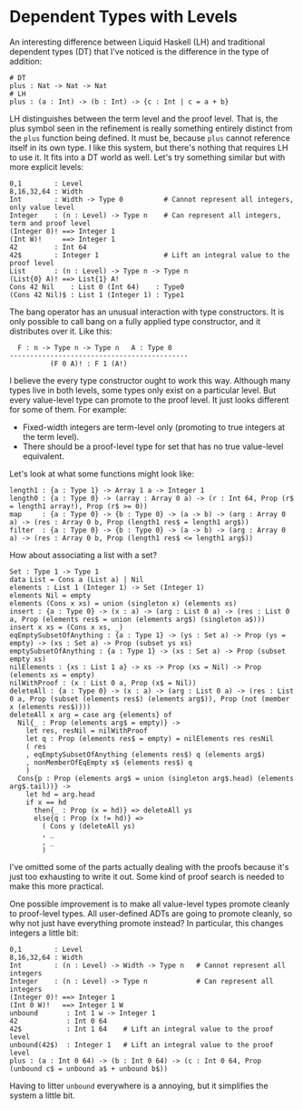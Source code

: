 # Dependent Types with Levels

An interesting difference between Liquid Haskell (LH) and traditional
dependent types (DT) that I've noticed is the difference in the
type of addition:

    # DT
    plus : Nat -> Nat -> Nat
    # LH
    plus : (a : Int) -> (b : Int) -> {c : Int | c = a + b}

LH distinguishes between the term level and the proof level. That is,
the plus symbol seen in the refinement is really something entirely
distinct from the `plus` function being defined. It must be, because
`plus` cannot reference itself in its own type. I like this system,
but there's nothing that requires LH to use it. It fits into a DT
world as well. Let's try something similar but with more explicit
levels:

    0,1        : Level
    8,16,32,64 : Width
    Int        : Width -> Type 0          # Cannot represent all integers, only value level
    Integer    : (n : Level) -> Type n    # Can represent all integers, term and proof level
    (Integer 0)! ==> Integer 1
    (Int W)!     ==> Integer 1
    42         : Int 64
    42$        : Integer 1                # Lift an integral value to the proof level
    List       : (n : Level) -> Type n -> Type n
    (List{0} A)! ==> List{1} A!
    Cons 42 Nil    : List 0 (Int 64)    : Type0
    (Cons 42 Nil)$ : List 1 (Integer 1) : Type1

The bang operator has an unusual interaction with type constructors. It is
only possible to call bang on a fully applied type constructor, and it
distributes over it. Like this:

      F : n -> Type n -> Type n   A : Type 0
    --------------------------------------------
              (F 0 A)! : F 1 (A!)

I believe the every type constructor ought to work this way. Although
many types live in both levels, some types only exist on a particular
level. But every value-level type can promote to the proof level. It
just looks different for some of them. For example:

* Fixed-width integers are term-level only (promoting to true integers
  at the term level).
* There should be a proof-level type for set that has no true value-level
  equivalent.

Let's look at what some functions might look like:

    length1 : {a : Type 1} -> Array 1 a -> Integer 1
    length0 : {a : Type 0} -> (array : Array 0 a) -> (r : Int 64, Prop (r$ = length1 array!), Prop (r$ >= 0))
    map     : {a : Type 0} -> {b : Type 0} -> (a -> b) -> (arg : Array 0 a) -> (res : Array 0 b, Prop (length1 res$ = length1 arg$))
    filter  : {a : Type 0} -> {b : Type 0} -> (a -> b) -> (arg : Array 0 a) -> (res : Array 0 b, Prop (length1 res$ <= length1 arg$))

How about associating a list with a set?

    Set : Type 1 -> Type 1
    data List = Cons a (List a) | Nil
    elements : List 1 (Integer 1) -> Set (Integer 1)
    elements Nil = empty
    elements (Cons x xs) = union (singleton x) (elements xs)
    insert : {a : Type 0} -> (x : a) -> (arg : List 0 a) -> (res : List 0 a, Prop (elements res$ = union (elements arg$) (singleton a$)))
    insert x xs = (Cons x xs, _)
    eqEmptySubsetOfAnything : {a : Type 1} -> (ys : Set a) -> Prop (ys = empty) -> (xs : Set a) -> Prop (subset ys xs)
    emptySubsetOfAnything : {a : Type 1} -> (xs : Set a) -> Prop (subset empty xs)
    nilElements : {xs : List 1 a} -> xs -> Prop (xs = Nil) -> Prop (elements xs = empty)
    nilWithProof : (x : List 0 a, Prop (x$ = Nil))
    deleteAll : {a : Type 0} -> (x : a) -> (arg : List 0 a) -> (res : List 0 a, Prop (subset (elements res$) (elements arg$)), Prop (not (member x (elements res$))))
    deleteAll x arg = case arg {elements} of
      Nil{_ : Prop (elements arg$ = empty)} ->
        let res, resNil = nilWithProof
        let q : Prop (elements res$ = empty) = nilElements res resNil
        ( res
        , eqEmptySubsetOfAnything (elements res$) q (elements arg$)
        , nonMemberOfEqEmpty x$ (elements res$) q
        )
      Cons{p : Prop (elements arg$ = union (singleton arg$.head) (elements arg$.tail))} ->
        let hd = arg.head
        if x == hd
          then{_ : Prop (x = hd)} => deleteAll ys
          else{q : Prop (x != hd)} =>
            ( Cons y (deleteAll ys)
            , _
            , _
            )

I've omitted some of the parts actually dealing with the proofs because it's
just too exhausting to write it out. Some kind of proof search is needed
to make this more practical.

One possible improvement is to make all value-level types promote cleanly
to proof-level types. All user-defined ADTs are going to promote cleanly,
so why not just have everything promote instead? In particular, this
changes integers a little bit:

    0,1        : Level
    8,16,32,64 : Width
    Int        : (n : Level) -> Width -> Type n   # Cannot represent all integers
    Integer    : (n : Level) -> Type n            # Can represent all integers
    (Integer 0)! ==> Integer 1
    (Int 0 W)!   ==> Integer 1 W
    unbound       : Int 1 w -> Integer 1
    42            : Int 0 64
    42$           : Int 1 64    # Lift an integral value to the proof level
    unbound(42$)  : Integer 1   # Lift an integral value to the proof level
    plus : (a : Int 0 64) -> (b : Int 0 64) -> (c : Int 0 64, Prop (unbound c$ = unbound a$ + unbound b$))

Having to litter `unbound` everywhere is a annoying, but it simplifies
the system a little bit.
